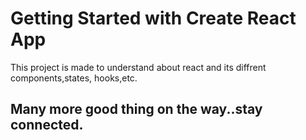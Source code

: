 # Getting Started with Create React App

This project is made to understand about react and its diffrent components,states, hooks,etc.

## Many more good thing on the way..stay connected.

